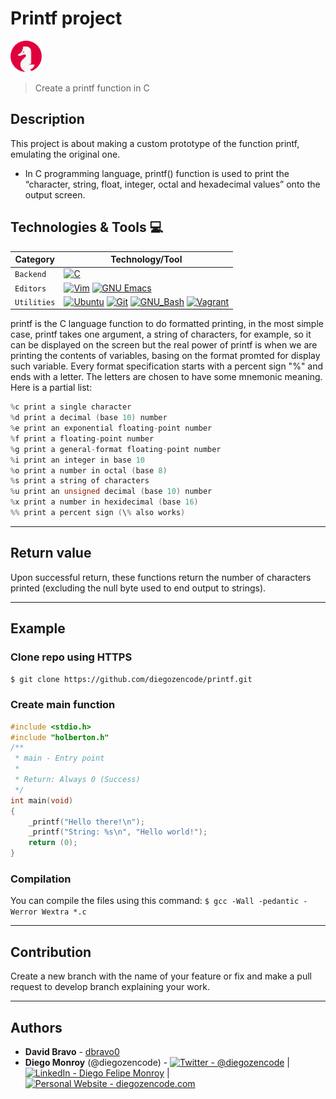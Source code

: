 # Printf project

<img src="images/holberton-logo.png" width="50" />

> Create a printf function in C

## Description

This project is about making a custom prototype of the function printf, emulating the original one.

- In C programming language, printf() function is used to print the “character, string, float, integer, octal and hexadecimal values” onto the output screen.

## Technologies & Tools 💻

| Category    | Technology/Tool                                                                                                                                                                                                                                                                                                                                                                                                                                                                                                                                                         |
| ----------- | ----------------------------------------------------------------------------------------------------------------------------------------------------------------------------------------------------------------------------------------------------------------------------------------------------------------------------------------------------------------------------------------------------------------------------------------------------------------------------------------------------------------------------------------------------------------------- |
| `Backend`   | [![C](https://img.shields.io/badge/-C_Programming_language-A8B9CC?&style=flat-square&logo=c&labelColor=282828)](https://developer.mozilla.org/en-US/docs/Web/HTML)                                                                                                                                                                                                                                                                                                                                                                                                      |
| `Editors`   | [![Vim](https://img.shields.io/badge/-Vim-019733?logo=vim&style=flat-square&logoColor=019733&labelColor=282828)](https://www.vim.org/) [![GNU Emacs](https://img.shields.io/badge/-GNU_Emacs-7F5AB6?logo=vim&style=flat-square&logoColor=7F5AB6&labelColor=282828)](https://www.gnu.org/software/emacs/)                                                                                                                                                                                                                                                                |
| `Utilities` | [![Ubuntu](https://img.shields.io/badge/-Ubuntu-E95420?logo=ubuntu&style=flat-square&labelColor=282828)](https://ubuntu.com/download) [![Git](https://img.shields.io/badge/-Git-F05032?logo=git&style=flat-square&labelColor=282828)](https://git-scm.com/) [![GNU_Bash](https://img.shields.io/badge/-GNU_Bash-4EAA25?logo=GNU-Bash&style=flat-square&labelColor=282828)](https://www.gnu.org/software/bash/) [![Vagrant](https://img.shields.io/badge/-Vagrant-1563FF?logo=vagrant&style=flat-square&logoColor=1563FF&labelColor=282828)](https://www.vagrantup.com/) |

printf is the C language function to do formatted printing, in the most simple case, printf takes one argument, a string of characters, for example, so it can be displayed on the screen but the real power of printf is when we are printing the contents of variables, basing on the format promted for display such variable. Every format specification starts with a percent sign "%" and ends with a letter. The letters are chosen to have some mnemonic meaning. Here is a partial list:

```C
%c print a single character
%d print a decimal (base 10) number
%e print an exponential floating-point number
%f print a floating-point number
%g print a general-format floating-point number
%i print an integer in base 10
%o print a number in octal (base 8)
%s print a string of characters
%u print an unsigned decimal (base 10) number
%x print a number in hexidecimal (base 16)
%% print a percent sign (\% also works)
```

---

## Return value

Upon successful return, these functions return the number of characters printed (excluding the null byte used to end output to strings).

---

## Example

### Clone repo using HTTPS

`$ git clone https://github.com/diegozencode/printf.git`

### Create main function

```C
#include <stdio.h>
#include "holberton.h"
/**
 * main - Entry point
 *
 * Return: Always 0 (Success)
 */
int main(void)
{
	_printf("Hello there!\n");
	_printf("String: %s\n", "Hello world!");
	return (0);
}
```

### Compilation

You can compile the files using this command:
`$ gcc -Wall -pedantic -Werror Wextra *.c`

---

## Contribution

Create a new branch with the name of your feature or fix and make a pull request to develop branch explaining your work.

---

## Authors

- **David Bravo** - [dbravo0](https://github.com/dbravo0)
- **Diego Monroy** (@diegozencode) - [<img src="https://img.shields.io/badge/-@diegozencode-000000?style=flat&logo=X&logoColor=white" alt="Twitter - @diegozencode" />](https://twitter.com/diegozencode) |
  [<img src="https://img.shields.io/badge/-@diegozencode-0072b1?style=flat&logo=Linkedin&logoColor=white" alt="LinkedIn - Diego Felipe Monroy" />](https://www.linkedin.com/in/diegozencode/) |
  [<img src="https://img.shields.io/badge/-diegozencode.com-4EAA25?style=flat&logo=Paperswithcode&logoColor=white" alt="Personal Website - diegozencode.com"/>](https://portfolio.diegozencode.com/)
